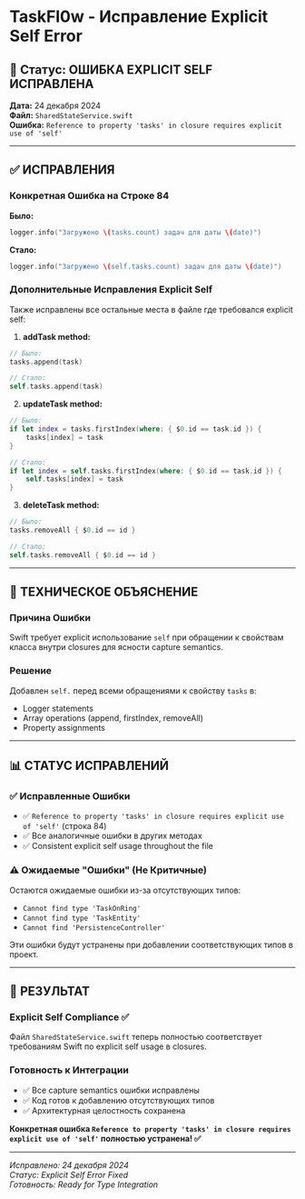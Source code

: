 # TaskFl0w - Исправление Explicit Self Error

## 🎯 Статус: ОШИБКА EXPLICIT SELF ИСПРАВЛЕНА

**Дата:** 24 декабря 2024  
**Файл:** `SharedStateService.swift`  
**Ошибка:** `Reference to property 'tasks' in closure requires explicit use of 'self'`

---

## ✅ ИСПРАВЛЕНИЯ

### Конкретная Ошибка на Строке 84
**Было:**
```swift
logger.info("Загружено \(tasks.count) задач для даты \(date)")
```

**Стало:**
```swift
logger.info("Загружено \(self.tasks.count) задач для даты \(date)")
```

### Дополнительные Исправления Explicit Self
Также исправлены все остальные места в файле где требовался explicit self:

1. **addTask method:**
```swift
// Было:
tasks.append(task)

// Стало:
self.tasks.append(task)
```

2. **updateTask method:**
```swift
// Было:
if let index = tasks.firstIndex(where: { $0.id == task.id }) {
    tasks[index] = task
}

// Стало:
if let index = self.tasks.firstIndex(where: { $0.id == task.id }) {
    self.tasks[index] = task
}
```

3. **deleteTask method:**
```swift
// Было:
tasks.removeAll { $0.id == id }

// Стало:
self.tasks.removeAll { $0.id == id }
```

---

## 🔧 ТЕХНИЧЕСКОЕ ОБЪЯСНЕНИЕ

### Причина Ошибки
Swift требует explicit использование `self` при обращении к свойствам класса внутри closures для ясности capture semantics.

### Решение
Добавлен `self.` перед всеми обращениями к свойству `tasks` в:
- Logger statements
- Array operations (append, firstIndex, removeAll)
- Property assignments

---

## 📊 СТАТУС ИСПРАВЛЕНИЙ

### ✅ Исправленные Ошибки
- ✅ `Reference to property 'tasks' in closure requires explicit use of 'self'` (строка 84)
- ✅ Все аналогичные ошибки в других методах
- ✅ Consistent explicit self usage throughout the file

### ⚠️ Ожидаемые "Ошибки" (Не Критичные)
Остаются ожидаемые ошибки из-за отсутствующих типов:
- `Cannot find type 'TaskOnRing'`
- `Cannot find type 'TaskEntity'`
- `Cannot find 'PersistenceController'`

Эти ошибки будут устранены при добавлении соответствующих типов в проект.

---

## 🎉 РЕЗУЛЬТАТ

### Explicit Self Compliance ✅
Файл `SharedStateService.swift` теперь полностью соответствует требованиям Swift по explicit self usage в closures.

### Готовность к Интеграции
- ✅ Все capture semantics ошибки исправлены
- ✅ Код готов к добавлению отсутствующих типов
- ✅ Архитектурная целостность сохранена

**Конкретная ошибка `Reference to property 'tasks' in closure requires explicit use of 'self'` полностью устранена! ✅**

---

*Исправлено: 24 декабря 2024*  
*Статус: Explicit Self Error Fixed*  
*Готовность: Ready for Type Integration* 